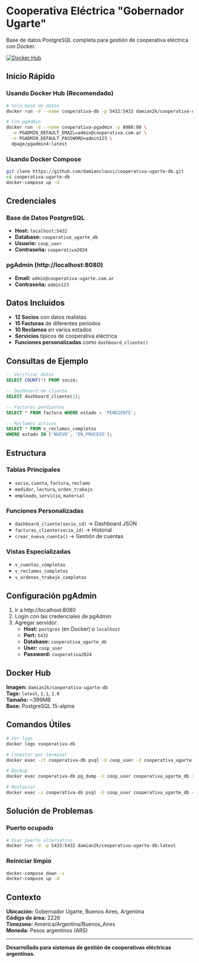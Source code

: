 # Cooperativa Eléctrica "Gobernador Ugarte"

Base de datos PostgreSQL completa para gestión de cooperativa eléctrica con Docker.

[![Docker Hub](https://img.shields.io/badge/Docker%20Hub-damian2k%2Fcooperativa--ugarte--db-blue)](https://hub.docker.com/r/damian2k/cooperativa-ugarte-db)

## Inicio Rápido

### Usando Docker Hub (Recomendado)

```bash
# Solo base de datos
docker run -d --name cooperativa-db -p 5432:5432 damian2k/cooperativa-ugarte-db:latest

# Con pgAdmin
docker run -d --name cooperativa-pgadmin -p 8080:80 \
  -e PGADMIN_DEFAULT_EMAIL=admin@cooperativa.com.ar \
  -e PGADMIN_DEFAULT_PASSWORD=admin123 \
  dpage/pgadmin4:latest
```

### Usando Docker Compose

```bash
git clone https://github.com/damianclausi/cooperativa-ugarte-db.git
cd cooperativa-ugarte-db
docker-compose up -d
```

## Credenciales

### Base de Datos PostgreSQL
- **Host:** `localhost:5432`
- **Database:** `cooperativa_ugarte_db`
- **Usuario:** `coop_user`
- **Contraseña:** `cooperativa2024`

### pgAdmin (http://localhost:8080)
- **Email:** `admin@cooperativa-ugarte.com.ar`
- **Contraseña:** `admin123`

## Datos Incluidos

- **12 Socios** con datos realistas
- **15 Facturas** de diferentes períodos
- **10 Reclamos** en varios estados
- **Servicios** típicos de cooperativa eléctrica
- **Funciones personalizadas** como `dashboard_cliente()`

## Consultas de Ejemplo

```sql
-- Verificar datos
SELECT COUNT(*) FROM socio;

-- Dashboard de cliente
SELECT dashboard_cliente(1);

-- Facturas pendientes
SELECT * FROM factura WHERE estado = 'PENDIENTE';

-- Reclamos activos
SELECT * FROM v_reclamos_completos 
WHERE estado IN ('NUEVO', 'EN_PROCESO');
```

## Estructura

### Tablas Principales
- `socio`, `cuenta`, `factura`, `reclamo`
- `medidor`, `lectura`, `orden_trabajo`
- `empleado`, `servicio`, `material`

### Funciones Personalizadas
- `dashboard_cliente(socio_id)` → Dashboard JSON
- `facturas_cliente(socio_id)` → Historial
- `crear_nueva_cuenta()` → Gestión de cuentas

### Vistas Especializadas
- `v_cuentas_completas`
- `v_reclamos_completos`
- `v_ordenes_trabajo_completas`

## Configuración pgAdmin

1. Ir a http://localhost:8080
2. Login con las credenciales de pgAdmin
3. Agregar servidor:
   - **Host:** `postgres` (en Docker) o `localhost`
   - **Port:** `5432`
   - **Database:** `cooperativa_ugarte_db`
   - **User:** `coop_user`
   - **Password:** `cooperativa2024`

## Docker Hub

**Imagen:** `damian2k/cooperativa-ugarte-db`  
**Tags:** `latest`, `1.1`, `1.0`  
**Tamaño:** ~399MB  
**Base:** PostgreSQL 15-alpine

## Comandos Útiles

```bash
# Ver logs
docker logs cooperativa-db

# Conectar por terminal
docker exec -it cooperativa-db psql -U coop_user -d cooperativa_ugarte_db

# Backup
docker exec cooperativa-db pg_dump -U coop_user cooperativa_ugarte_db > backup.sql

# Restaurar
docker exec -i cooperativa-db psql -U coop_user cooperativa_ugarte_db < backup.sql
```

## Solución de Problemas

### Puerto ocupado
```bash
# Usar puerto alternativo
docker run -d -p 5433:5432 damian2k/cooperativa-ugarte-db:latest
```

### Reiniciar limpio
```bash
docker-compose down -v
docker-compose up -d
```

## Contexto

**Ubicación:** Gobernador Ugarte, Buenos Aires, Argentina  
**Código de área:** 2226  
**Timezone:** America/Argentina/Buenos_Aires  
**Moneda:** Pesos argentinos (ARS)

---

**Desarrollado para sistemas de gestión de cooperativas eléctricas argentinas.**
